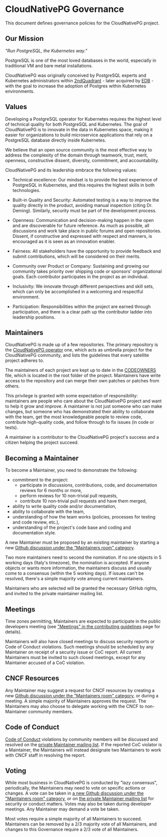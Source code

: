 # CloudNativePG Governance

This document defines governance policies for the CloudNativePG project.

## Our Mission

*"Run PostgreSQL, the Kubernetes way."*

PostgreSQL is one of the most loved databases in the world, especially in
traditional VM and bare metal installations.

CloudNativePG was originally conceived by PostgreSQL experts and
Kubernetes administrators within [2ndQuadrant](https://www.2ndquadrant.com/) -
later acquired by [EDB](https://www.enterprisedb.com/) - with the goal to
increase the adoption of Postgres within Kubernetes environments.

## Values

Developing a PostgreSQL operator for Kubernetes requires the highest level of
technical quality for both PostgreSQL and Kubernetes.
The goal of CloudNativePG is to innovate in the data in Kubernetes space,
making it easier for organizations to build microservice applications that rely
on a PostgreSQL database directly inside Kubernetes.

We believe that an open source community is the most effective way to address
the complexity of the domain through teamwork, trust, merit, openness,
constructive dissent, diversity, commitment, and accountability.

CloudNativePG and its leadership embrace the following values:

* Technical excellence: Our mindset is to provide the best experience of
  PostgreSQL in Kubernetes, and this requires the highest skills in both
  technologies.

* Built-in Quality and Security: Automated testing is a way to improve
  the quality directly in the product, avoiding manual inspection (citing
  Dr. Deming). Similarly, security must be part of the development process.

* Openness: Communication and decision-making happen in the open and are
  discoverable for future reference. As much as possible, all discussions
  and work take place in public forums and open repositories. Dissent, if
  constructive and expressed with respect and manners, is encouraged as it
  is seen as an innovation enabler.

* Fairness: All stakeholders have the opportunity to provide feedback and submit
  contributions, which will be considered on their merits.

* Community over Product or Company: Sustaining and growing our community takes
  priority over shipping code or sponsors' organizational goals. Each
  contributor participates in the project as an individual.

* Inclusivity: We innovate through different perspectives and skill sets, which
  can only be accomplished in a welcoming and respectful environment.

* Participation: Responsibilities within the project are earned through
  participation, and there is a clear path up the contributor ladder into leadership
  positions.


## Maintainers

CloudNativePG is made up of a few repositories. The primary repository is the
[CloudNativePG operator](https://github.com/cloudnative-pg/cloudnative-pg) one,
which acts as umbrella project for the CloudNativePG community, and lists the
guidelines that every satellite project adheres to.

The maintainers of each project are kept up to date in the
[CODEOWNERS](CODEOWNERS) file, which is located in the root folder of the
project. Maintainers have write access to the repository and can merge their
own patches or patches from others.

This privilege is granted with some expectation of responsibility: maintainers
are people who care about the CloudNativePG project and want to help it grow
and improve. A maintainer is not just someone who can make changes, but someone
who has demonstrated their ability to collaborate with the team, get the most
knowledgeable people to review code, contribute high-quality code, and follow
through to fix issues (in code or tests).

A maintainer is a contributor to the CloudNativePG project's success and a
citizen helping the project succeed.

## Becoming a Maintainer

To become a Maintainer, you need to demonstrate the following:

  * commitment to the project:
    * participate in discussions, contributions, code, and documentation reviews
      for 6 months or more,
    * perform reviews for 10 non-trivial pull requests,
    * contribute 10 non-trivial pull requests and have them merged,
  * ability to write quality code and/or documentation,
  * ability to collaborate with the team,
  * understanding of how the team works (policies, processes for testing and code review, etc.),
  * understanding of the project's code base and coding and documentation style.

A new Maintainer must be proposed by an existing maintainer by starting a new
[Github discussion under the "Maintainers room" category](https://github.com/cloudnative-pg/cloudnative-pg/discussions/categories/maintainers-room).

Two more maintainers need to second the nomination. If no one objects in 5
working days (Italy's timezone), the nomination is accepted. If anyone objects
or wants more information, the maintainers discuss and usually come to a
consensus (within the 5 working days). If issues can't be resolved, there's a
simple majority vote among current maintainers.

Maintainers who are selected will be granted the necessary GitHub rights,
and invited to the private maintainer mailing list.

## Meetings

Time zones permitting, Maintainers are expected to participate in the public
developers meeting (see ["Meetings" in the contributing guidelines](CONTRIBUTING.md#meetings)
page for details).

Maintainers will also have closed meetings to discuss security reports
or Code of Conduct violations. Such meetings should be scheduled by any
Maintainer on receipt of a security issue or CoC report. All current Maintainers
must be invited to such closed meetings, except for any Maintainer accused of a CoC violation.

## CNCF Resources

Any Maintainer may suggest a request for CNCF resources by creating a new
[Github discussion under the "Maintainers room" category](https://github.com/cloudnative-pg/cloudnative-pg/discussions/categories/maintainers-room),
or during a meeting.  A simple majority of Maintainers approves the request.
The Maintainers may also choose to delegate working with the CNCF to
non-Maintainer community members.

## Code of Conduct

[Code of Conduct](./code-of-conduct.md)
violations by community members will be discussed and resolved
on the [private Maintainer mailing list](mailto:conduct@cloudnative-pg.io).
If the reported CoC violator is a Maintainer, the Maintainers will instead
designate two Maintainers to work with CNCF staff in resolving the report.

## Voting

While most business in CloudNativePG is conducted by "lazy consensus",
periodically, the Maintainers may need to vote on specific actions or changes.
A vote can be taken in [a new Github discussion under the "Maintainers room" category](https://github.com/cloudnative-pg/cloudnative-pg/discussions/categories/maintainers-room),
or on [the private Maintainer mailing list](mailto:security@cloudnative-pg.io) for
security or conduct matters. Votes may also be taken during developer meetings.
Any Maintainer may demand a vote be taken.

Most votes require a simple majority of all Maintainers to succeed. Maintainers
can be removed by a 2/3 majority vote of all Maintainers, and changes to this
Governance require a 2/3 vote of all Maintainers.
